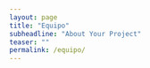 ```yaml
---
layout: page
title: "Equipo"
subheadline: "About Your Project"
teaser: ""
permalink: /equipo/
---
```

